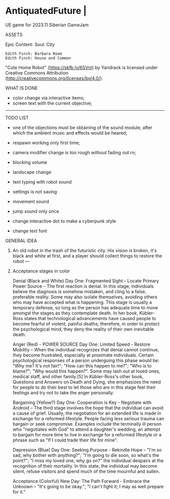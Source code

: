 # AntiquatedFuture | 
UE game for 2023.11 Siberian GameJam

ASSETS

Epic Content:
	Soul: City

	Edith Finch: Barbara Room
	Edith Finch: House and Common
	
"Cute Home Robot" (https://skfb.ly/6SVnI) by Yandrack is licensed under Creative Commons Attribution (http://creativecommons.org/licenses/by/4.0/).



WHAT IS DONE
+ color change via interactive items;
+ screen text with the current objective;


----------

TODO LIST

- one of the objections must be obtaining of the sound module, after which the ambient music and effects would be heared;
- respawn working only first time;
- camera modifier change is too rough without fading out rn;

- blocking volume
- landscape change
- text typing with robot sound 
- settings is not saving
- movement sound
- jump sound only once
- change interactive dot to make a cyberpunk style
- change text font


GENERAL IDEA

1. An old robot in the trash of the futuristic city. His vision is broken, it's black and white at first, 
and a player should collect things to restore the robot — 
2. Acceptance stages in color

	Denial (Black and White)
	Day One: Fragmented Sight - Locate Primary Power Source
		– The first reaction is denial. In this stage, individuals believe the diagnosis is somehow mistaken, and cling to a false,
		preferable reality. Some may also isolate themselves, avoiding others who may have accepted what is happening. This stage 
		is usually a temporary defense, so long as the person has adequate time to move amongst the stages as they contemplate death.
		In her book, Kübler-Ross states that technological advancements have caused people to become fearful of violent, painful deaths; 
		therefore, in order to protect the psychological mind, they deny the reality of their own inevitable death. 

	Anger (Red) - POWER SOURCE
	Day One: Limited Speed - Restore Mobility
		– When the individual recognizes that denial cannot continue, they become frustrated, especially at proximate individuals. Certain 
		psychological responses of a person undergoing this phase would be: "Why me? It's not fair!"; "How can this happen to me?"; 
		"Who is to blame?"; "Why would this happen?". Some may lash out at loved ones, medical staff, and other family.[5] 
		In Kübler-Ross's other book, Questions and Answers on Death and Dying, she emphasizes the need for people to do their best 
		to let those who are in this stage feel their feelings and try not to take the anger personally.

	Bargaining (Yellow?)
	Day One: Cooperation is Key - Negotiate with Android
		– The third stage involves the hope that the individual can avoid a cause of grief. Usually, the negotiation for an extended life 
		is made in exchange for a reformed lifestyle. People facing less serious trauma can bargain or seek compromise. 
		Examples include the terminally ill person who "negotiates with God" to attend a daughter's wedding, an attempt 
		to bargain for more time to live in exchange for a reformed lifestyle or a phrase such as "If I could trade their life for mine".

	Depression (Blue) 
	Day One: Seeking Purpose - Rekindle Hope
		– "I'm so sad, why bother with anything?"; "I'm going to die soon, so what's the point?"; 
		"I miss my loved one; why go on?" the individual despairs at the recognition of their mortality.
		In this state, the individual may become silent, refuse visitors and spend much of the time mournful and sullen.

	Acceptance (Colorful)
	New Day: The Path Forward - Embrace the Unknown
		– "It's going to be okay."; "I can't fight it; I may as well prepare for it."
